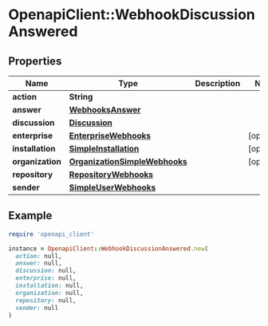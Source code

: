 # OpenapiClient::WebhookDiscussionAnswered

## Properties

| Name | Type | Description | Notes |
| ---- | ---- | ----------- | ----- |
| **action** | **String** |  |  |
| **answer** | [**WebhooksAnswer**](WebhooksAnswer.md) |  |  |
| **discussion** | [**Discussion**](Discussion.md) |  |  |
| **enterprise** | [**EnterpriseWebhooks**](EnterpriseWebhooks.md) |  | [optional] |
| **installation** | [**SimpleInstallation**](SimpleInstallation.md) |  | [optional] |
| **organization** | [**OrganizationSimpleWebhooks**](OrganizationSimpleWebhooks.md) |  | [optional] |
| **repository** | [**RepositoryWebhooks**](RepositoryWebhooks.md) |  |  |
| **sender** | [**SimpleUserWebhooks**](SimpleUserWebhooks.md) |  |  |

## Example

```ruby
require 'openapi_client'

instance = OpenapiClient::WebhookDiscussionAnswered.new(
  action: null,
  answer: null,
  discussion: null,
  enterprise: null,
  installation: null,
  organization: null,
  repository: null,
  sender: null
)
```

